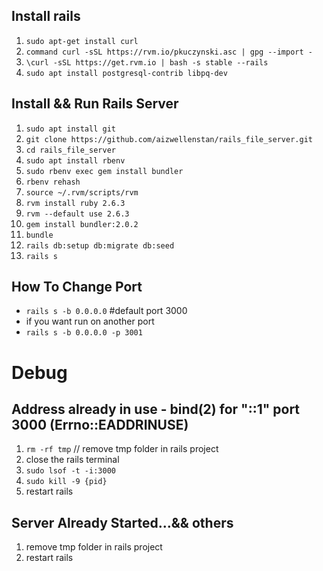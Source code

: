 ## Install rails
1. `sudo apt-get install curl`
2. `command curl -sSL https://rvm.io/pkuczynski.asc | gpg --import -`
3. `\curl -sSL https://get.rvm.io | bash -s stable --rails`
4. `sudo apt install postgresql-contrib libpq-dev`

## Install && Run Rails Server
1. `sudo apt install git`
2. `git clone https://github.com/aizwellenstan/rails_file_server.git`
3. `cd rails_file_server`
4. `sudo apt install rbenv`
5. `sudo rbenv exec gem install bundler`
6. `rbenv rehash`
7. `source ~/.rvm/scripts/rvm`
7. `rvm install ruby 2.6.3`
8. `rvm --default use 2.6.3`
9. `gem install bundler:2.0.2`
10. `bundle`
11. `rails db:setup db:migrate db:seed`
12. `rails s`

## How To Change Port
- `rails s -b 0.0.0.0`  #default port 3000
- if you want run on another port
- `rails s -b 0.0.0.0 -p 3001`

# Debug
## Address already in use - bind(2) for "::1" port 3000 (Errno::EADDRINUSE)
1. `rm -rf tmp`   // remove tmp folder in rails project
2. close the rails terminal
3. `sudo lsof -t -i:3000`
4. `sudo kill -9 {pid}`
5. restart rails

## Server Already Started...&& others
1. remove tmp folder in rails project
2. restart rails
